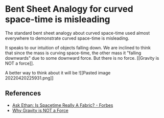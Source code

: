 # Bent Sheet Analogy for curved space-time is misleading

The standard bent sheet analogy about curved space-time used almost everywhere to demonstrate curved space-time is  misleading.

It speaks to our intuition of objects falling down. We are inclined to think that since the mass is curving space-time, the other mass it "falling downwards" due to some downward force. But there is no force. [[Gravity is NOT a force]].

A better way to think about it will be
![[Pasted image 20220420225931.png]]

## References

- [Ask Ethan: Is Spacetime Really A Fabric? - Forbes](https://www.forbes.com/sites/startswithabang/2019/02/16/ask-ethan-how-can-we-measure-the-curvature-of-gravity/?sh=2159f7c134fc)
- [Why Gravity is NOT a Force](https://www.youtube.com/watch?v=XRr1kaXKBsU)
